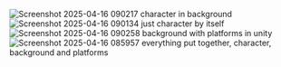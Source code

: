 ![Screenshot 2025-04-16 090217](https://github.com/user-attachments/assets/333790e2-9a26-4271-ab5f-29425a929882)
character in background
![Screenshot 2025-04-16 090134](https://github.com/user-attachments/assets/ca8be83c-92e8-4dad-bcbf-6fb981fa4d1d)
just character by itself
![Screenshot 2025-04-16 090258](https://github.com/user-attachments/assets/08e4e973-2373-4a0f-a743-43226304365f)
background with platforms in unity 
![Screenshot 2025-04-16 085957](https://github.com/user-attachments/assets/7ed9b4b8-d083-4ed5-b3e8-51c7e8c45474)
everything put together, character, background and platforms
